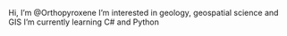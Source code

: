 Hi, I’m @Orthopyroxene
I’m interested in geology, geospatial science and GIS
I’m currently learning C# and Python


<!---
Orthopyroxene/Orthopyroxene is a ✨ special ✨ repository because its `README.md` (this file) appears on your GitHub profile.
You can click the Preview link to take a look at your changes.
--->
